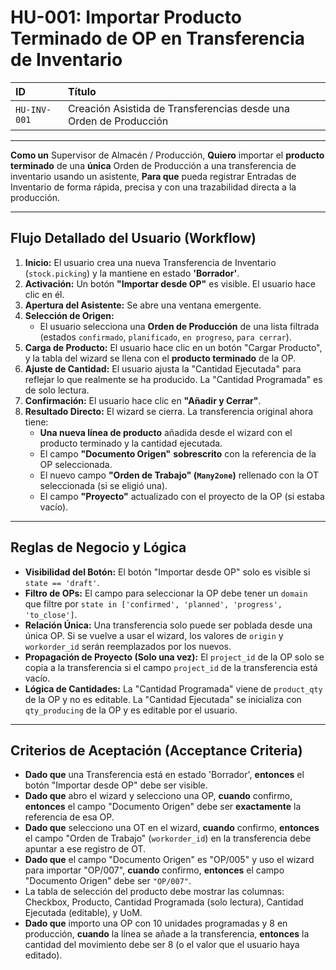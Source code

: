 # HU-001: Importar Producto Terminado de OP en Transferencia de Inventario

| **ID** | **Título** |
| :--- | :--- |
| `HU-INV-001` | Creación Asistida de Transferencias desde una Orden de Producción |

---

**Como un** Supervisor de Almacén / Producción,
**Quiero** importar el **producto terminado** de una **única** Orden de Producción a una transferencia de inventario usando un asistente,
**Para que** pueda registrar Entradas de Inventario de forma rápida, precisa y con una trazabilidad directa a la producción.

---

## Flujo Detallado del Usuario (Workflow)

1.  **Inicio:** El usuario crea una nueva Transferencia de Inventario (`stock.picking`) y la mantiene en estado **'Borrador'**.
2.  **Activación:** Un botón **"Importar desde OP"** es visible. El usuario hace clic en él.
3.  **Apertura del Asistente:** Se abre una ventana emergente.
4.  **Selección de Origen:**
    *   El usuario selecciona una **Orden de Producción** de una lista filtrada (estados `confirmado`, `planificado`, `en progreso`, `para cerrar`).
5.  **Carga de Producto:** El usuario hace clic en un botón "Cargar Producto", y la tabla del wizard se llena con el **producto terminado** de la OP.
6.  **Ajuste de Cantidad:** El usuario ajusta la "Cantidad Ejecutada" para reflejar lo que realmente se ha producido. La "Cantidad Programada" es de solo lectura.
7.  **Confirmación:** El usuario hace clic en **"Añadir y Cerrar"**.
8.  **Resultado Directo:** El wizard se cierra. La transferencia original ahora tiene:
    *   **Una nueva línea de producto** añadida desde el wizard con el producto terminado y la cantidad ejecutada.
    *   El campo **"Documento Origen"** **sobrescrito** con la referencia de la OP seleccionada.
    *   El nuevo campo **"Orden de Trabajo" (`Many2one`)** rellenado con la OT seleccionada (si se eligió una).
    *   El campo **"Proyecto"** actualizado con el proyecto de la OP (si estaba vacío).

---

## Reglas de Negocio y Lógica

- **Visibilidad del Botón:** El botón "Importar desde OP" solo es visible si `state == 'draft'`.
- **Filtro de OPs:** El campo para seleccionar la OP debe tener un `domain` que filtre por `state in ['confirmed', 'planned', 'progress', 'to_close']`.
- **Relación Única:** Una transferencia solo puede ser poblada desde una única OP. Si se vuelve a usar el wizard, los valores de `origin` y `workorder_id` serán reemplazados por los nuevos.
- **Propagación de Proyecto (Solo una vez):** El `project_id` de la OP solo se copia a la transferencia si el campo `project_id` de la transferencia está vacío.
- **Lógica de Cantidades:** La "Cantidad Programada" viene de `product_qty` de la OP y no es editable. La "Cantidad Ejecutada" se inicializa con `qty_producing` de la OP y es editable por el usuario.

---

## Criterios de Aceptación (Acceptance Criteria)

- **Dado que** una Transferencia está en estado 'Borrador', **entonces** el botón "Importar desde OP" debe ser visible.
- **Dado que** abro el wizard y selecciono una OP, **cuando** confirmo, **entonces** el campo "Documento Origen" debe ser **exactamente** la referencia de esa OP.
- **Dado que** selecciono una OT en el wizard, **cuando** confirmo, **entonces** el campo "Orden de Trabajo" (`workorder_id`) en la transferencia debe apuntar a ese registro de OT.
- **Dado que** el campo "Documento Origen" es "OP/005" y uso el wizard para importar "OP/007", **cuando** confirmo, **entonces** el campo "Documento Origen" debe ser `"OP/007"`.
- La tabla de selección del producto debe mostrar las columnas: Checkbox, Producto, Cantidad Programada (solo lectura), Cantidad Ejecutada (editable), y UoM.
- **Dado que** importo una OP con 10 unidades programadas y 8 en producción, **cuando** la línea se añade a la transferencia, **entonces** la cantidad del movimiento debe ser 8 (o el valor que el usuario haya editado).
